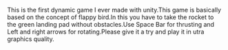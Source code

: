 This is the first dynamic game I ever made with unity.This game is basically based on the concept of flappy bird.In this you have to take the rocket to the green landing pad without obstacles.Use Space Bar for thrusting and Left and right arrows for rotating.Please give it a try and play it in utra graphics quality.
